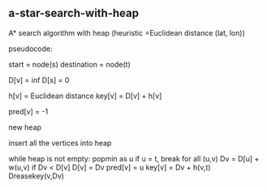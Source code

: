 ## a-star-search-with-heap


A* search algorithm with heap (heuristic =Euclidean distance (lat, lon))

pseudocode:

   start = node(s) 
   destination = node(t)

   D[v] = inf
   D[s] = 0

   h[v] = Euclidean distance
   key[v] = D[v] + h[v]

   pred[v] = -1

   new heap

   insert all the vertices into heap

   while heap is not empty:
    popmin as u
    if u = t, break
    for all (u,v)
      Dv = D[u] + w(u,v)
      if Dv < D[v]
        D[v] = Dv
        pred[v] = u
        key[v] = Dv + h(v,t)
        Dreasekey(v,Dv)
